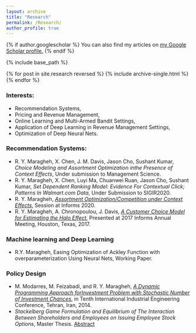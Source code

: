```yaml
---
layout: archive
title: "Research"
permalink: /Research/
author_profile: true
---
```


{% if author.googlescholar %}
  You can also find my articles on <u><a href="{{author.googlescholar}}">my Google Scholar profile</a>.</u>
{% endif %}

{% include base_path %}

{% for post in site.research reversed %}
  {% include archive-single.html %}
{% endfor %}

### Interests:
* Recommendation Systems,
* Pricing and Revenue Management,
* Online Learning and Multi-Armed Bandit Settings,
* Application of Deep Learning in Revenue Management Settings,
* Optimization of Deep Neural Nets.

### Recommendation Systems:
* R. Y. Maragheh, X. Chen, J. M. Davis, Jason Cho, Sushant Kumar, *Choice Modeling and Assortment Optimization inthe Presence of Context Effects*, Under submission to Management Science.
* R. Y. Maragheh, X. Chen, Luyi Ma, Chuanwei Ruan, Jason Cho, Sushant Kumar, *Set Dependent Ranking Model: Evidence For Contextual Click; Patterns In Walmart.com Data*, Under Submission to SIGIR2020.
* R. Y. Maragheh, [*Assortment Optimization/Competition under Context Effects*](https://www.abstractsonline.com/pp8/#!/9022/session/2572),  Session at Informs 2020.
* R. Y. Maragheh, A. Chronopoulou, J. Davis, [*A Customer Choice Model for Estimating the Halo Effect*](https://arxiv.org/abs/1805.01603), Presented at 2017 Informs Annual Meeting, Houston, Texas, 2017.

### Machine learning and Deep Learning
* R.Y. Maragheh, Easing Optimization of Ackley Function with overparameterization Using Neural Nets, Working Paper.

### Policy Design
* M. Modarres, M. Feizabadi, and R. Y. Maragheh, [*A Dynamic Programming Approach forInvestment Problem with Stochastic
Number of Investment Chances*](https://www.researchgate.net/publication/260144937_A_dynamic_programming_approach_for_investment_problem_with_stochastic_number_of_investment_chances), in Tenth International Industrial Engineering Conference, Tehran, Iran, 2014.
* *Stackelberg Game Formulation and Equilibrium of The Interaction Between Shareholders and Employees on Issuing Employee Stock Options*, Master Thesis. [Abstract](https://www.researchgate.net/publication/279285970_Stackelberg_Game_Formulation_and_Equilibrium_of_The_Interaction_Between_Shareholders_and_Employees_on_Issuing_Employee_Stock_Options)

